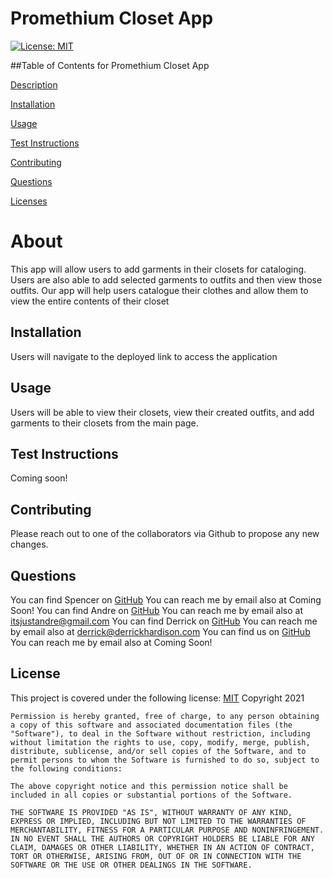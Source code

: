 
# Promethium Closet App
[![License: MIT](https://img.shields.io/badge/License-MIT-yellow.svg)](https://opensource.org/licenses/MIT)
          
 ##Table of Contents for Promethium Closet App
          
[Description](#About)
          
[Installation](#Installation)
          
[Usage](#Usage)
          
[Test Instructions](#Test)
          
[Contributing](#Contributing)
          
[Questions](#Questions)
          
[Licenses](#Licenses)
          
# About
This app will allow users to add garments in their closets for cataloging. Users are also able to add selected garments to outfits and then view those outfits. Our app will help users catalogue their clothes and allow them to view the entire contents of their closet
## Installation
Users will navigate to the deployed link to access the application
## Usage
Users will be able to view their closets, view their created outfits, and add garments to their closets from the main page.
## Test Instructions
Coming soon!
          
          
## Contributing
Please reach out to one of the collaborators via Github to propose any new changes.
          
## Questions
You can find Spencer on [GitHub](https://www.github.com/SpencerV86) 
You can reach me by email also at Coming Soon!
You can find Andre on [GitHub](https://www.github.com/AndreDiop) 
You can reach me by email also at itsjustandre@gmail.com 
You can find Derrick on [GitHub](https://www.github.com/DerrickHardison) 
You can reach me by email also at derrick@derrickhardison.com
You can find us on [GitHub](https://www.github.com/) 
You can reach me by email also at Coming Soon!

## License
This project is covered under the following 
license:
[MIT](https://opensource.org/licenses/MIT)
Copyright 2021

    Permission is hereby granted, free of charge, to any person obtaining a copy of this software and associated documentation files (the "Software"), to deal in the Software without restriction, including without limitation the rights to use, copy, modify, merge, publish, distribute, sublicense, and/or sell copies of the Software, and to permit persons to whom the Software is furnished to do so, subject to the following conditions:
    
    The above copyright notice and this permission notice shall be included in all copies or substantial portions of the Software.
    
    THE SOFTWARE IS PROVIDED "AS IS", WITHOUT WARRANTY OF ANY KIND, EXPRESS OR IMPLIED, INCLUDING BUT NOT LIMITED TO THE WARRANTIES OF MERCHANTABILITY, FITNESS FOR A PARTICULAR PURPOSE AND NONINFRINGEMENT. IN NO EVENT SHALL THE AUTHORS OR COPYRIGHT HOLDERS BE LIABLE FOR ANY CLAIM, DAMAGES OR OTHER LIABILITY, WHETHER IN AN ACTION OF CONTRACT, TORT OR OTHERWISE, ARISING FROM, OUT OF OR IN CONNECTION WITH THE SOFTWARE OR THE USE OR OTHER DEALINGS IN THE SOFTWARE.
    
    
        